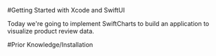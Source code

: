#Getting Started with Xcode and SwiftUI

Today we're going to implement SwiftCharts to build an application to visualize product review data.

#Prior Knowledge/Installation
